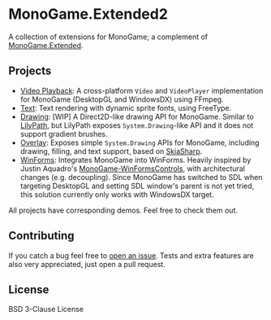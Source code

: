 # MonoGame.Extended2

A collection of extensions for MonoGame; a complement of [MonoGame.Extended](https://github.com/craftworkgames/MonoGame.Extended).

## Projects

- [Video Playback](Sources/MonoGame.Extended.VideoPlayback): A cross-platform `Video` and `VideoPlayer` implementation for MonoGame (DesktopGL and WindowsDX) using FFmpeg.
- [Text](Sources/MonoGame.Extended.Text): Text rendering with dynamic sprite fonts, using FreeType.
- [Drawing](Sources/MonoGame.Extended.Drawing): [WIP] A Direct2D-like drawing API for MonoGame. Similar to [LilyPath](https://github.com/jaquadro/LilyPath), but LilyPath exposes `System.Drawing`-like API and it does not support gradient brushes.
- [Overlay](Sources/MonoGame.Extended.Overlay): Exposes simple `System.Drawing` APIs for MonoGame, including drawing, filling, and text support, based on [SkiaSharp](https://github.com/mono/SkiaSharp).
- [WinForms](Sources/MonoGame.Extended.WinForms): Integrates MonoGame into WinForms. Heavily inspired by Justin Aquadro's [MonoGame-WinFormsControls](https://github.com/jaquadro/MonoGame-WinFormsControls), with architectural changes (e.g. decoupling). Since MonoGame has switched to SDL when targeting DesktopGL and setting SDL window's parent is not yet tried, this solution currently only works with WindowsDX target.

All projects have corresponding demos. Feel free to check them out.

## Contributing

If you catch a bug feel free to [open an issue](https://github.com/hozuki/MonoGame.Extended2/issues). Tests and extra features are also very appreciated, just open a pull request.

## License

BSD 3-Clause License
